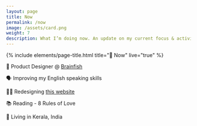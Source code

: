 ```yaml
---
layout: page
title: Now
permalink: /now
image: /assets/card.png
weight: 7
description: What I’m doing now. An update on my current focus & activities
---
```


{% include elements/page-title.html title="🌱 Now" live="true" %}

📐 Product Designer @ [Brainfish](https://www.brainfi.sh/)

<!-- 🧠 Learning [Blender](/3d) & NextJS -->

🗣️ Improving my English speaking skills

👨‍💻 Redesigning [this website](https://twitter.com/vyshnav_xyz/status/1605566892361539585)

<!-- ✍️ Writing [Sunday Summary](https://vyshnav.substack.com/) newsletter -->

📚 Reading - 8 Rules of Love

<!-- 🎧 Listening to Will -->

📍 Living in Kerala, India